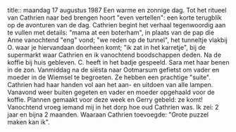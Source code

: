 title:: maandag 17 augustus 1987
Een warme en zonnige dag. Tot het ritueel van Cathrien naar bed brengen hoort "even vertellen": een korte terugblik op de avonturen van de dag. Cathrien begint het verhaal tegenwoordig aan te vullen met details: "mama at een boterham", in plaats van de pap die Anne vanochtend "eng" vond; "we reden op de tunnel", het tunneltje vlakbij O. waar je hiervandaan doorheen komt; "ik zat in het karretje", bij de supermarkt waar Cathrien en ik vanochtend boodschappen deden. Na de koffie bij huis gebleven. C. heeft in het badje gespeeld. Sara met haar benen in de zon. Vanmiddag na de siësta naar Ootmarsum gefietst om vader en moeder in de Wiemsel te begroeten. Ze hebben een prachtige "suite". Cathrien had haar handen vol aan het aan- en uitdoen van alle lampen. Vanavond weer buiten gegeten en vader en moeder opgehaald voor de koffie. Plannen gemaakt voor deze week en Gerry gebeld: ze komt! Vanochtend vroeg iemand mij in het dorp hoe oud Cathrien was. Ik zei: 2 jaar en bijna 2 maanden. Waaraan Cathrien toevoegde: "Grote puzzel maken kan ik".
